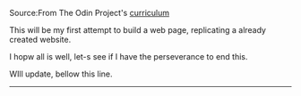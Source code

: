Source:From The Odin Project's [curriculum](http://www.theodinproject.com/courses/web-development-101/lessons/html-css)

This will be my first attempt to build a web page, replicating a already created website.

I hopw all is well, let-s see if I have the perseverance to end this.

WIll update, bellow this line.

---
